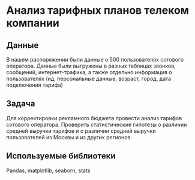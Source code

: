# Анализ тарифных планов телеком компании
## Данные
В нашем распоряжении были данные о 500 пользователях сотового оператора. Данные были выгружены в разных таблицах звонков, сообщений, интернет-трафика, а также отдельно информация о пользователях (ид, персональные данные, возраст, город, дата подключения тарифа)
## Задача
Для корректировки рекламного бюджета провести анализ тарифов сотового оператора. Проверить статистические гипотезы о различии средней выручки тарифов и о различии средней выручки пользователей из Москвы и из других регионов. 
## Используемые библиотеки
Pandas, matplotlib, seaborn, stats
